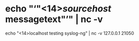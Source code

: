 # echo "‘"<14>_sourcehost_ messagetext"’" | nc -v <host> <port>

echo "<14>localhost testing syslog-ng" | nc -v 127.0.0.1 21050
